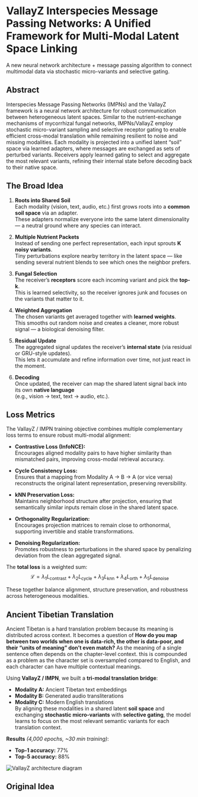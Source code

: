 # VallayZ Interspecies Message Passing Networks: A Unified Framework for Multi-Modal Latent Space Linking 
A new neural network architecture + message passing algorithm to connect multimodal data via stochastic micro-variants and selective gating.

## Abstract
Interspecies Message Passing Networks (IMPNs) and the VallayZ framework is a neural network architecture for robust communication between heterogeneous latent spaces. Similar to the nutrient-exchange mechanisms of mycorrhizal fungal networks, IMPNs/VallayZ employ stochastic micro-variant sampling and selective receptor gating to enable efficient cross-modal translation while remaining resilient to noise and missing modalities. Each modality is projected into a unified latent “soil” space via learned adapters, where messages are exchanged as sets of perturbed variants. Receivers apply learned gating to select and aggregate the most relevant variants, refining their internal state before decoding back to their native space.

## The Broad Idea

1. **Roots into Shared Soil**  
   Each modality (vision, text, audio, etc.) first grows roots into a **common soil space** via an adapter.  
   These adapters normalize everyone into the same latent dimensionality — a neutral ground where any species can interact.

2. **Multiple Nutrient Packets**  
   Instead of sending one perfect representation, each input sprouts **K noisy variants**.  
   Tiny perturbations explore nearby territory in the latent space — like sending several nutrient blends to see which ones the neighbor prefers.

3. **Fungal Selection**  
   The receiver’s **receptors** score each incoming variant and pick the **top-k**.  
   This is learned selectivity, so the receiver ignores junk and focuses on the variants that matter to it.

4. **Weighted Aggregation**  
   The chosen variants get averaged together with **learned weights**.  
   This smooths out random noise and creates a cleaner, more robust signal — a biological denoising filter.

5. **Residual Update**  
   The aggregated signal updates the receiver’s **internal state** (via residual or GRU-style updates).  
   This lets it accumulate and refine information over time, not just react in the moment.

6. **Decoding**  
   Once updated, the receiver can map the shared latent signal back into its own **native language**  
   (e.g., vision → text, text → audio, etc.).
   

## Loss Metrics

The VallayZ / IMPN training objective combines multiple complementary loss terms to ensure robust multi-modal alignment:

- **Contrastive Loss (InfoNCE):**  
  Encourages aligned modality pairs to have higher similarity than mismatched pairs, improving cross-modal retrieval accuracy.

- **Cycle Consistency Loss:**  
  Ensures that a mapping from Modality A → B → A (or vice versa) reconstructs the original latent representation, preserving reversibility.

- **kNN Preservation Loss:**  
  Maintains neighborhood structure after projection, ensuring that semantically similar inputs remain close in the shared latent space.

- **Orthogonality Regularization:**  
  Encourages projection matrices to remain close to orthonormal, supporting invertible and stable transformations.

- **Denoising Regularization:**  
  Promotes robustness to perturbations in the shared space by penalizing deviation from the clean aggregated signal.

The **total loss** is a weighted sum:  
$$
\mathcal{L} = \lambda_1 L_{\text{contrast}} + \lambda_2 L_{\text{cycle}} + \lambda_3 L_{\text{knn}} + \lambda_4 L_{\text{orth}} + \lambda_5 L_{\text{denoise}}
$$


These together balance alignment, structure preservation, and robustness across heterogeneous modalities.

## Ancient Tibetian Translation
Ancient Tibetan is a hard translation problem because its meaning is distributed across context.  It becomes a question of **How do you map between two worlds when one is data-rich, the other is data-poor, and their “units of meaning” don’t even match?** As the meaning of a single sentence often depends on the chapter-level context.  this is compounded as a problem as the character set is oversampled compared to English, and each character can have multiple contextual meanings.

Using **VallayZ / IMPN**, we built a **tri-modal translation bridge**:
- **Modality A:** Ancient Tibetan text embeddings  
- **Modality B:** Generated audio transliterations  
- **Modality C:** Modern English translations  
By aligning these modalities in a shared latent **soil space** and exchanging **stochastic micro-variants** with **selective gating**, the model learns to focus on the most relevant semantic variants for each translation context.

**Results** *(4,000 epochs, ~30 min training)*:  
- **Top-1 accuracy:** 77%  
- **Top-5 accuracy:** 88%

![VallayZ architecture diagram]()

## Original Idea 

